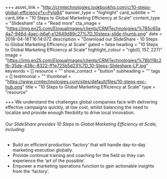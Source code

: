 +++
asset_link = "http://crmtechnologies.lookbookhq.com/c/10-steps-global-efficiency?x=Pylp84"
banner_type = "highlight"
card_subtitle = ""
card_title = "10 Steps to Global Marketing Efficiency at Scale"
content_type = "Slideshare"
cta = "Read more"
cta_image = "https://img.en25.com/EloquaImages/clients/CRMTechnologies/%7B5c65a4a7-946d-4aec-b6af-e12649d89c27%7D_10steps-slide-thumb.png"
date = 2018-04-16T16:14:07Z
description = "Download our SlideShare - 10 Steps to Global Marketing Efficiency at Scale"
gated = false
heading = "10 Steps to Global Marketing Efficiency at Scale"
highlight_colour = "rgb(0, 157, 227)"
image = "https://img.en25.com/EloquaImages/clients/CRMTechnologies/%7Bb118c2fb-35de-438c-8322-ff1e725b5d23%7D_10-Steps-Slideshare-LP.jpg"
keywords = []
resource = ""
show_contact = "button"
subheading = ""
tags = []
testimonial = ""
thumbnail = "https://www.crmtechnologies.com/sites/default/files/10-steps-exc-hub.png"
title = "10 Steps to Global Marketing Efficiency at Scale"
type = "resource"

+++
We understand the challenges global companies face with delivering effective campaigns quickly, at low cost, whilst balancing the need to localize and provide enough flexibility to drive local innovation.

###### Our SlideShare provides 10 Steps to Global Marketing Efficiency at Scale, including:

* Build an efficient production ‘factory’ that will handle day-to-day marketing execution globally.
* Provide continual training and coaching for the field so they can experience the ‘art of the possible’.
* Empower a marketing operations function to gain actionable insights from the ‘factory’.
